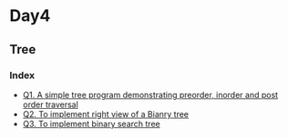 # Day4

## Tree

### Index

- [Q1. A simple tree program demonstrating preorder, inorder and post order traversal](Tree.java)
- [Q2. To implement right view of a Bianry tree](RigViewBin.java)
- [Q3. To implement binary search tree](BinSerTree.java)
